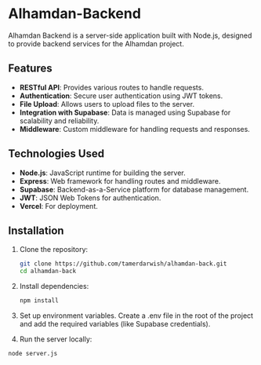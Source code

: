 # Alhamdan-Backend

Alhamdan Backend is a server-side application built with Node.js, designed to provide backend services for the Alhamdan project.

## Features

- **RESTful API**: Provides various routes to handle requests.
- **Authentication**: Secure user authentication using JWT tokens.
- **File Upload**: Allows users to upload files to the server.
- **Integration with Supabase**: Data is managed using Supabase for scalability and reliability.
- **Middleware**: Custom middleware for handling requests and responses.

## Technologies Used

- **Node.js**: JavaScript runtime for building the server.
- **Express**: Web framework for handling routes and middleware.
- **Supabase**: Backend-as-a-Service platform for database management.
- **JWT**: JSON Web Tokens for authentication.
- **Vercel**: For deployment.

## Installation

1. Clone the repository:

   ```bash
   git clone https://github.com/tamerdarwish/alhamdan-back.git
   cd alhamdan-back

2. Install dependencies:

   ```bash
   npm install

3. Set up environment variables. Create a .env file in the root of the project and add the required variables (like Supabase credentials).

4. Run the server locally:

```bash
node server.js
